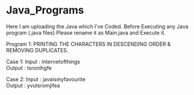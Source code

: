 # Java_Programs
Here I am uploading the Java which I've Coded. 
Before Executing any Java program (.java files) Please rename it as Main.java and Execute it.

Program 1:  PRINTING THE CHARACTERS IN DESCENDING ORDER & REMOVING DUPLICATES.

Case 1:
Input : internetofthings                                                                                                              
Output : tsronihgfe  

Case 2:
Input : javaismyfavourite                                                                                                             
Output : yvutsromjifea  
